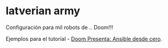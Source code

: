 # latverian army

Configuración para mil robots de .. Doom!!!

Ejemplos para el tutorial - [Doom Presenta: Ansible desde cero](https://geekl0g.wordpress.com/tag/ansible-desde-cero/).
